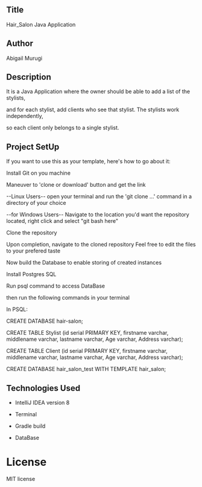 ## Title

Hair_Salon Java Application


## Author

Abigail Murugi


## Description

It is a Java Application where the owner should be able to add a list of the stylists,

and for each stylist, add clients who see that stylist. The stylists work independently,

so each client only belongs to a single stylist.


## Project SetUp

If you want to use this as your template, here's how to go about it:

Install Git on you machine

Maneuver to 'clone or download' button and get the link

--Linux Users-- open your terminal and run the 'git clone ...' command in a directory of your choice

--for Windows Users-- Navigate to the location you'd want the repository located, right click and select "git bash here"

Clone the repository

Upon completion, navigate to the cloned repository Feel free to edit the files to your prefered taste

Now build the Database to enable storing of created instances

Install Postgres SQL

Run psql command to access DataBase

then run the following commands in your terminal

In PSQL:

CREATE DATABASE hair-salon;

CREATE TABLE Stylist (id serial PRIMARY KEY, firstname varchar, middlename varchar, lastname varchar, Age varchar, Address varchar);

CREATE TABLE Client (id serial PRIMARY KEY, firstname varchar, middlename varchar, lastname varchar, Age varchar, Address varchar);

CREATE DATABASE hair_salon_test WITH TEMPLATE hair_salon;

## Technologies Used

* IntelliJ IDEA version 8

* Terminal

* Gradle build

* DataBase

# License

MIT license
